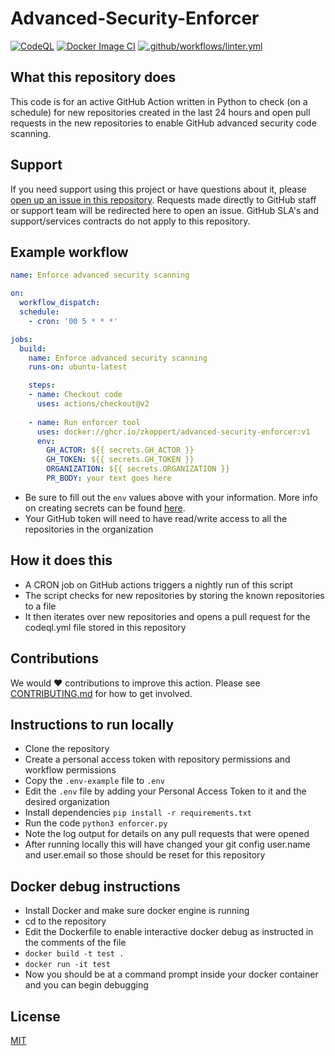 # Advanced-Security-Enforcer
[![CodeQL](https://github.com/github/advanced-security-enforcer/actions/workflows/codeql-analysis.yml/badge.svg)](https://github.com/github/advanced-security-enforcer/actions/workflows/codeql-analysis.yml)
[![Docker Image CI](https://github.com/github/advanced-security-enforcer/actions/workflows/docker-image.yml/badge.svg)](https://github.com/github/advanced-security-enforcer/actions/workflows/docker-image.yml)
[![.github/workflows/linter.yml](https://github.com/github/advanced-security-enforcer/actions/workflows/linter.yml/badge.svg)](https://github.com/github/advanced-security-enforcer/actions/workflows/linter.yml)

## What this repository does
This code is for an active GitHub Action written in Python to check (on a schedule) for new repositories created in the last 24 hours and open pull requests in the new repositories to enable GitHub advanced security code scanning.

## Support
If you need support using this project or have questions about it, please [open up an issue in this repository](https://github.com/github/advanced-security-enforcer/issues). Requests made directly to GitHub staff or support team will be redirected here to open an issue. GitHub SLA's and support/services contracts do not apply to this repository.

## Example workflow
```yaml
name: Enforce advanced security scanning

on:
  workflow_dispatch:
  schedule:
    - cron: '00 5 * * *'

jobs:
  build:
    name: Enforce advanced security scanning
    runs-on: ubuntu-latest

    steps:
    - name: Checkout code
      uses: actions/checkout@v2
    
    - name: Run enforcer tool
      uses: docker://ghcr.io/zkoppert/advanced-security-enforcer:v1
      env:
        GH_ACTOR: ${{ secrets.GH_ACTOR }}
        GH_TOKEN: ${{ secrets.GH_TOKEN }}
        ORGANIZATION: ${{ secrets.ORGANIZATION }}
        PR_BODY: your text goes here
```
- Be sure to fill out the `env` values above with your information. More info on creating secrets can be found [here](https://docs.github.com/en/actions/security-guides/encrypted-secrets).
- Your GitHub token will need to have read/write access to all the repositories in the organization

## How it does this
- A CRON job on GitHub actions triggers a nightly run of this script
- The script checks for new repositories by storing the known repositories to a file
- It then iterates over new repositories and opens a pull request for the codeql.yml file stored in this repository

## Contributions
We would :heart: contributions to improve this action. Please see [CONTRIBUTING.md](./CONTRIBUTING.md) for how to get involved.

## Instructions to run locally
- Clone the repository
- Create a personal access token with repository permissions and workflow permissions
- Copy the `.env-example` file to `.env`
- Edit the `.env` file by adding your Personal Access Token to it and the desired organization
- Install dependencies `pip install -r requirements.txt`
- Run the code `python3 enforcer.py`
- Note the log output for details on any pull requests that were opened
- After running locally this will have changed your git config user.name and user.email so those should be reset for this repository

## Docker debug instructions
- Install Docker and make sure docker engine is running
- cd to the repository
- Edit the Dockerfile to enable interactive docker debug as instructed in the comments of the file
- `docker build -t test .`
- `docker run -it test`
- Now you should be at a command prompt inside your docker container and you can begin debugging

## License
[MIT](./LICENSE)

